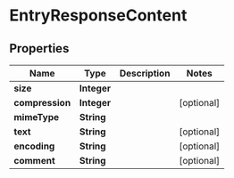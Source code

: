 

# EntryResponseContent


## Properties

Name | Type | Description | Notes
------------ | ------------- | ------------- | -------------
**size** | **Integer** |  | 
**compression** | **Integer** |  |  [optional]
**mimeType** | **String** |  | 
**text** | **String** |  |  [optional]
**encoding** | **String** |  |  [optional]
**comment** | **String** |  |  [optional]



